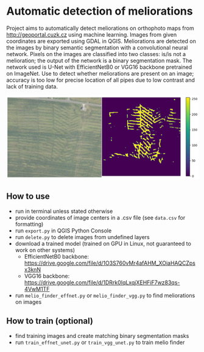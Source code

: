 # Automatic detection of meliorations

Project aims to automatically detect meliorations on orthophoto maps from http://geoportal.cuzk.cz using machine learning. Images from given coordinates are exported using GDAL in QGIS. Meliorations are detected on the images by binary semantic segmentation with a convolutional neural network. Pixels on the images are classified into two classes: is/is not a melioration; the output of the network is a binary segmentation mask. The network used is U-Net with EfficientNetB0 or VGG16 backbone pretrained on ImageNet. Use to detect whether meliorations are present on an image; accuracy is too low for precise location of all pipes due to low contrast and lack of training data.

![image](melio-finder.png)

## How to use

 * run in terminal unless stated otherwise
 * provide coordinates of image centers in a .csv file (see `data.csv` for formatting)
 * run `export.py` in QGIS Python Console
 * run `delete.py` to delete images from undefined layers
 * download a trained model (trained on GPU in Linux, not guaranteed to work on other systems)
   * EfficientNetB0 backbone: https://drive.google.com/file/d/1O3S760vMr4afAHM_XOiaHAQCZpsx3knN
   * VGG16 backbone: https://drive.google.com/file/d/1DRrk0IqLxqjXEHFiF7wz83qs-4VwM1TF
 * run `melio_finder_effnet.py` or `melio_finder_vgg.py` to find meliorations on images

## How to train (optional)

 * find training images and create matching binary segmentation masks
 * run `train_effnet_unet.py` or `train_vgg_unet.py` to train melio finder
